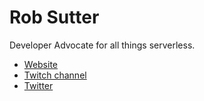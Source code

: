 # Rob Sutter

Developer Advocate for all things serverless.

* [Website][website]
* [Twitch channel][twitch]
* [Twitter][twitter]

[twitch]: https://twitch.tv/robsutter
[twitter]: https://twitter.com/rts_rob
[website]: https://robsutter.com
